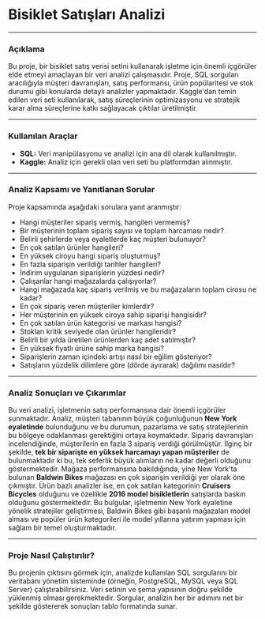 # Bisiklet Satışları Analizi

---

### Açıklama

Bu proje, bir bisiklet satış verisi setini kullanarak işletme için önemli içgörüler elde etmeyi amaçlayan bir veri analizi çalışmasıdır. Proje, SQL sorguları aracılığıyla müşteri davranışları, satış performansı, ürün popülaritesi ve stok durumu gibi konularda detaylı analizler yapmaktadır. Kaggle'dan temin edilen veri seti kullanılarak, satış süreçlerinin optimizasyonu ve stratejik karar alma süreçlerine katkı sağlayacak çıktılar üretilmiştir.

---

### Kullanılan Araçlar

* **SQL:** Veri manipülasyonu ve analizi için ana dil olarak kullanılmıştır.
* **Kaggle:** Analiz için gerekli olan veri seti bu platformdan alınmıştır.

---

### Analiz Kapsamı ve Yanıtlanan Sorular

Proje kapsamında aşağıdaki sorulara yanıt aranmıştır:

* Hangi müşteriler sipariş vermiş, hangileri vermemiş?
* Bir müşterinin toplam sipariş sayısı ve toplam harcaması nedir?
* Belirli şehirlerde veya eyaletlerde kaç müşteri bulunuyor?
* En çok satılan ürünler hangileri?
* En yüksek ciroyu hangi sipariş oluşturmuş?
* En fazla siparişin verildiği tarihler hangileri?
* İndirim uygulanan siparişlerin yüzdesi nedir?
* Çalışanlar hangi mağazalarda çalışıyorlar?
* Hangi mağazada kaç sipariş verilmiş ve bu mağazaların toplam cirosu ne kadar?
* En çok sipariş veren müşteriler kimlerdir?
* Her müşterinin en yüksek ciroya sahip siparişi hangisidir?
* En çok satılan ürün kategorisi ve markası hangisi?
* Stokları kritik seviyede olan ürünler hangileridir?
* Belirli bir yılda üretilen ürünlerden kaç adet satılmıştır?
* En yüksek fiyatlı ürüne sahip marka hangisi?
* Siparişlerin zaman içindeki artışı nasıl bir eğilim gösteriyor?
* Satışların yüzdelik dilimlere göre (dörde ayırarak) dağılımı nasıldır?

---

### Analiz Sonuçları ve Çıkarımlar

Bu veri analizi, işletmenin satış performansına dair önemli içgörüler sunmaktadır. Analiz, müşteri tabanının büyük çoğunluğunun **New York eyaletinde** bulunduğunu ve bu durumun, pazarlama ve satış stratejilerinin bu bölgeye odaklanması gerektiğini ortaya koymaktadır. Sipariş davranışları incelendiğinde, müşterilerin en fazla 3 sipariş verdiği görülmüştür. İlginç bir şekilde, **tek bir siparişte en yüksek harcamayı yapan müşteriler** de bulunmaktadır ki bu, tek seferlik büyük alımların ne kadar değerli olduğunu göstermektedir. Mağaza performansına bakıldığında, yine New York'ta bulunan **Baldwin Bikes** mağazası en çok siparişin verildiği yer olarak öne çıkmıştır. Ürün bazlı analizler ise, en çok satılan kategorinin **Cruisers Bicycles** olduğunu ve özellikle **2016 model bisikletlerin** satışlarda baskın olduğunu göstermektedir. Bu bulgular, işletmenin New York eyaletine yönelik stratejiler geliştirmesi, Baldwin Bikes gibi başarılı mağazaları model alması ve popüler ürün kategorileri ile model yıllarına yatırım yapması için sağlam bir temel oluşturmaktadır.

---

### Proje Nasıl Çalıştırılır?

Bu projenin çıktısını görmek için, analizde kullanılan SQL sorgularını bir veritabanı yönetim sisteminde (örneğin, PostgreSQL, MySQL veya SQL Server) çalıştırabilirsiniz. Veri setinin ve şema yapısının doğru şekilde yüklenmiş olması gerekmektedir. Sorgular, analizin her bir adımını net bir şekilde göstererek sonuçları tablo formatında sunar.
